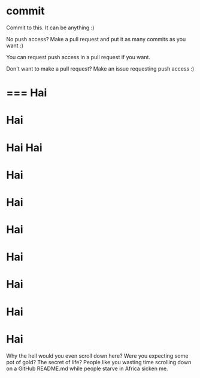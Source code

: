 commit
======

Commit to this. It can be anything :)

No push access? Make a pull request and put it as many commits as you want :)

You can request push access in a pull request if you want.

Don't want to make a pull request? Make an issue requesting push access :)

===
Hai
===
Hai
===
Hai
Hai
===
Hai
===
Hai
===
Hai
===
Hai
===
Hai
===
Hai
===
Hai
===
Why the hell would you even scroll down here? Were you expecting some pot of gold? The secret of life? People like you wasting time scrolling down on a GitHub README.md while people starve in Africa sicken me.

